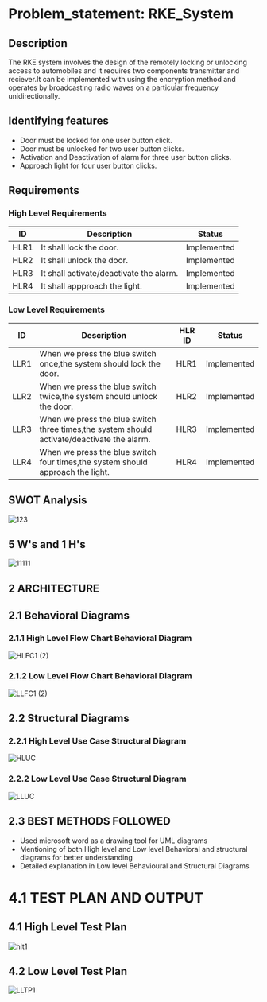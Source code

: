 # Problem_statement: RKE_System

 ## Description
 
 The RKE system involves the design of the remotely locking or unlocking access to automobiles and it requires two components   transmitter and reciever.It can be implemented with using the encryption method and operates by broadcasting radio waves on 
  a particular frequency unidirectionally.
  
  ## Identifying features
  
  * Door must be locked for one user button click.
  * Door must be unlocked for two user button clicks.
  * Activation and Deactivation of alarm for three user button clicks.
  * Approach light for four user button clicks.


## Requirements


### High Level Requirements

| ID| Description|Status|
|---|------------|------|
|HLR1|It shall lock the door.|Implemented |
|HLR2|It shall unlock the door.|Implemented|
|HLR3|It shall activate/deactivate the alarm.|Implemented |
|HLR4|It shall appproach the light.|Implemented |



### Low Level Requirements

|ID|Description|HLR ID|Status|
|--|-----------|------|-------|
|LLR1|When we press the blue switch once,the system should lock the door.|HLR1|Implemented |
|LLR2|When we press the blue switch twice,the system should unlock the door.|HLR2|Implemented |
|LLR3|When we press the blue switch three times,the system should activate/deactivate the alarm.|HLR3|Implemented |
|LLR4|When we press the blue switch four times,the system should approach the light.|HLR4|Implemented |




## SWOT Analysis
![123](https://user-images.githubusercontent.com/82749120/157896704-f9a8547e-6095-4e89-98c5-e337a814cada.png)


## 5 W's and 1 H's
![11111](https://user-images.githubusercontent.com/82749120/157889756-8a7f10cd-23f1-4902-97b7-cfa625acb4f0.png)

## 2 ARCHITECTURE

## 2.1 Behavioral Diagrams

### 2.1.1 High Level Flow Chart Behavioral Diagram

![HLFC1 (2)](https://user-images.githubusercontent.com/98836479/157880748-5f291388-e4b4-4c5f-b862-35e22a9ddde9.PNG)

### 2.1.2 Low Level Flow Chart Behavioral Diagram

![LLFC1 (2)](https://user-images.githubusercontent.com/98836479/157880794-9f13fa61-a012-4f36-9753-50fff1c78550.PNG)


## 2.2 Structural Diagrams

### 2.2.1 High Level Use Case Structural Diagram

![HLUC](https://user-images.githubusercontent.com/98836479/157850607-da14433f-e499-4e9d-a15a-0b3641588330.PNG)

### 2.2.2 Low Level Use Case Structural Diagram

![LLUC](https://user-images.githubusercontent.com/98836479/157853493-14df14af-117e-49bc-88a0-df75bc8a376c.PNG)

## 2.3 BEST METHODS FOLLOWED

* Used microsoft word as a drawing tool for UML diagrams
* Mentioning of both High level and Low level Behavioral and structural diagrams for better understanding
* Detailed explanation in Low level Behavioural and Structural Diagrams

# 4.1 TEST PLAN AND OUTPUT

## 4.1 High Level Test Plan

![hlt1](https://user-images.githubusercontent.com/98836479/157908213-0745bd0b-e32d-4c53-84cd-9c7928dd48d3.PNG)

##  4.2 Low Level Test Plan

![LLTP1](https://user-images.githubusercontent.com/98836479/157908303-73d1ee1b-38cb-4310-a83e-1d398da93dd1.PNG)




